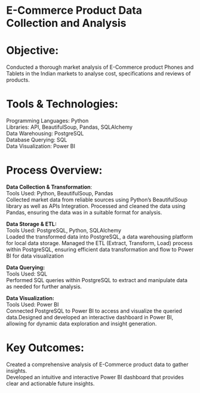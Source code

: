 # E-Commerce Product Data Collection and Analysis<BR>

# Objective: <BR>
Conducted a thorough market analysis of E-Commerce product Phones and Tablets in the Indian markets to analyse cost, specifications and reviews of products. <BR>

# Tools & Technologies:
Programming Languages: Python <BR>
Libraries: API, BeautifulSoup, Pandas, SQLAlchemy <BR>
Data Warehousing: PostgreSQL <BR>
Database Querying: SQL <BR>
Data Visualization: Power BI <BR>

# Process Overview: <BR>

**Data Collection & Transformation**: <BR>
Tools Used: Python, BeautifulSoup, Pandas <BR>
Collected market data from reliable sources using Python’s BeautifulSoup library as well as APIs Integration. Processed and cleaned the data using Pandas, ensuring the data was in a suitable format for analysis. <BR>

**Data Storage & ETL:** <BR>
Tools Used: PostgreSQL, Python, SQLAlchemy <BR>
Loaded the transformed data into PostgreSQL, a data warehousing platform for local data storage. Managed the ETL (Extract, Transform, Load) process within PostgreSQL, ensuring efficient data transformation and flow to Power BI for data visualization  <BR>

**Data Querying:** <BR>
Tools Used: SQL <BR>
Performed SQL queries within PostgreSQL to extract and manipulate data as needed for further analysis. <BR>

**Data Visualization:**<BR>
Tools Used: Power BI <BR>
Connected PostgreSQL to Power BI to access and visualize the queried data.Designed and developed an interactive dashboard in Power BI, allowing for dynamic data exploration and insight generation. <BR>

# Key Outcomes: <BR>
Created a comprehensive analysis of E-Commerce product data to gather insights.<BR>
Developed an intuitive and interactive Power BI dashboard that provides clear and actionable future insights.<BR>
